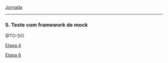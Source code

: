 [Jornada](jornada)

---

### 5. Teste com framework de mock
@TO-DO

[Etapa 4](jornada-4)

[Etapa 6](jornada-6)